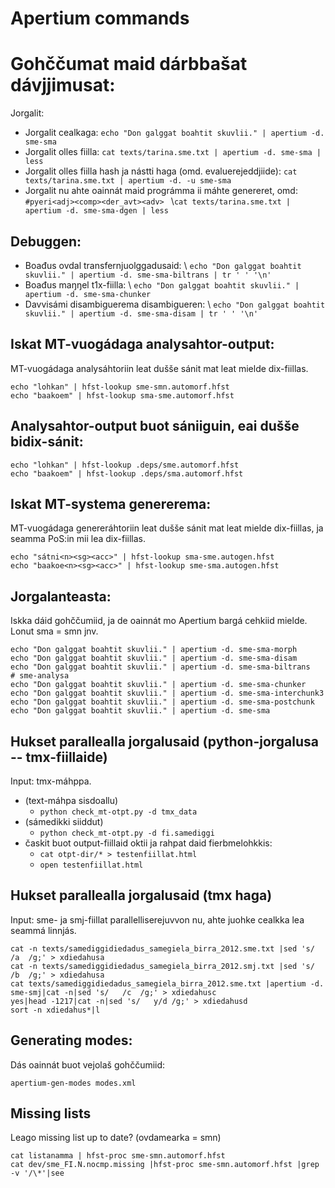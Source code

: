 # Apertium commands

# Gohččumat maid dárbbašat dávjjimusat:

Jorgalit:

- Jorgalit cealkaga: `echo "Don galggat boahtit skuvlii." | apertium -d. sme-sma`
- Jorgalit olles fiilla: `cat texts/tarina.sme.txt | apertium -d. sme-sma | less`
- Jorgalit olles fiilla hash ja nástti haga (omd. evaluerejeddjiide): `cat texts/tarina.sme.txt | apertium -d. -u sme-sma`
- Jorgalit nu ahte oainnát maid prográmma ii máhte genereret, omd: `#pyeri<adj><comp><der_avt><adv> `
  \\`cat texts/tarina.sme.txt | apertium -d. sme-sma-dgen | less`

## Debuggen:

- Boađus ovdal transfernjuolggadusaid: \\
  `echo "Don galggat boahtit skuvlii." | apertium -d. sme-sma-biltrans | tr ' ' '\n'`
- Boađus maŋŋel t1x-fiilla: \\
  `echo "Don galggat boahtit skuvlii." | apertium -d. sme-sma-chunker`
- Davvisámi disambiguerema disambigueren: \\
  `echo "Don galggat boahtit skuvlii." | apertium -d. sme-sma-disam | tr ' ' '\n'`

## Iskat MT-vuogádaga analysahtor-output:

MT-vuogádaga analysáhtoriin leat dušše sánit mat leat mielde dix-fiillas.

```
echo "lohkan" | hfst-lookup sme-smn.automorf.hfst
echo "baakoem" | hfst-lookup sma-sme.automorf.hfst
```

## Analysahtor-output buot sániiguin, eai dušše bidix-sánit:

```
echo "lohkan" | hfst-lookup .deps/sme.automorf.hfst
echo "baakoem" | hfst-lookup .deps/sma.automorf.hfst
```

## Iskat MT-systema genererema:

MT-vuogádaga genereráhtoriin leat dušše sánit mat leat mielde dix-fiillas, ja seamma PoS:in mii lea dix-fiillas.

```
echo "sátni<n><sg><acc>" | hfst-lookup sma-sme.autogen.hfst
echo "baakoe<n><sg><acc>" | hfst-lookup sme-sma.autogen.hfst
```

## Jorgalanteasta:

Iskka dáid gohččumiid, ja de oainnát mo Apertium bargá cehkiid mielde. Lonut sma = smn jnv.

```
echo "Don galggat boahtit skuvlii." | apertium -d. sme-sma-morph
echo "Don galggat boahtit skuvlii." | apertium -d. sme-sma-disam
echo "Don galggat boahtit skuvlii." | apertium -d. sme-sma-biltrans   # sme-analysa
echo "Don galggat boahtit skuvlii." | apertium -d. sme-sma-chunker
echo "Don galggat boahtit skuvlii." | apertium -d. sme-sma-interchunk3
echo "Don galggat boahtit skuvlii." | apertium -d. sme-sma-postchunk
echo "Don galggat boahtit skuvlii." | apertium -d. sme-sma
```

## Hukset parallealla jorgalusaid (python-jorgalusa -- tmx-fiillaide)

Input: tmx-máhppa.

- (text-máhpa sisdoallu)
  - `python check_mt-otpt.py -d tmx_data`
- (sámedikki siiddut)
  - `python check_mt-otpt.py -d fi.samediggi`
- časkit buot output-fiillaid oktii ja rahpat daid fierbmelohkkis:
  - `cat otpt-dir/* > testenfiillat.html`
  - `open testenfiillat.html`

## Hukset parallealla jorgalusaid (tmx haga)

Input: sme- ja smj-fiillat parallelliserejuvvon nu, ahte juohke cealkka lea seammá linnjás.

```
cat -n texts/samediggidiedadus_samegiela_birra_2012.sme.txt |sed 's/	/a	/g;' > xdiedahusa
cat -n texts/samediggidiedadus_samegiela_birra_2012.smj.txt |sed 's/	/b	/g;' > xdiedahusa
cat texts/samediggidiedadus_samegiela_birra_2012.sme.txt |apertium -d. sme-smj|cat -n|sed 's/	/c	/g;' > xdiedahusc
yes|head -1217|cat -n|sed 's/	y/d	/g;' > xdiedahusd
sort -n xdiedahus*|l
```

## Generating modes:

Dás oainnát buot vejolaš gohččumiid:

```
apertium-gen-modes modes.xml
```

## Missing lists

Leago missing list up to date? (ovdamearka = smn)

```
cat listanamma | hfst-proc sme-smn.automorf.hfst
cat dev/sme_FI.N.nocmp.missing |hfst-proc sme-smn.automorf.hfst |grep -v '/\*'|see
```
